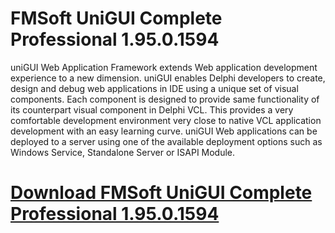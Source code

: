 # FMSoft UniGUI Complete Professional 1.95.0.1594

uniGUI Web Application Framework extends Web application development experience to a new dimension. uniGUI enables Delphi developers to create, design and debug web applications in IDE using a unique set of visual components. Each component is designed to provide same functionality of its counterpart visual component in Delphi VCL. This provides a very comfortable development environment very close to native VCL application development with an easy learning curve. uniGUI Web applications can be deployed to a server using one of the available deployment options such as Windows Service, Standalone Server or ISAPI Module.

# [Download FMSoft UniGUI Complete Professional 1.95.0.1594](https://developer.team/delphi/35150-fmsoft-unigui-complete-professional-19501594.html)
